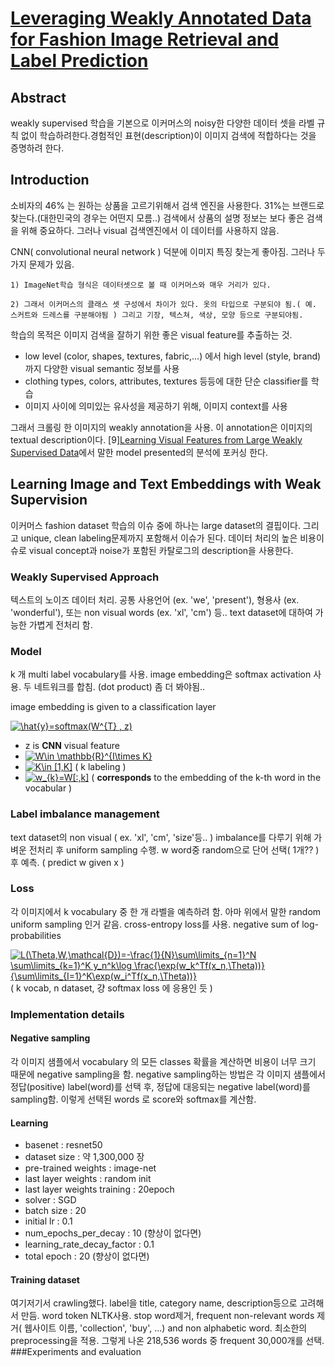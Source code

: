 <script src="https://cdn.mathjax.org/mathjax/latest/MathJax.js?config=TeX-AMS-MML_HTMLorMML" type="text/javascript"></script>
# [Leveraging Weakly Annotated Data for Fashion Image Retrieval and Label Prediction](https://arxiv.org/pdf/1709.09426.pdf)

## Abstract
weakly supervised 학습을 기본으로 이커머스의 noisy한 다양한 데이터 셋을 라벨 규칙 없이 학습하려한다.경험적인 표현(description)이 이미지 검색에 적합하다는 것을 증명하려 한다.

## Introduction
소비자의 46% 는 원하는 상품을 고르기위해서 검색 엔진을 사용한다. 31%는 브랜드로 찾는다.(대한민국의 경우는 어떤지 모름..) 검색에서 상품의 설명 정보는 보다 좋은 검색을 위해 중요하다. 그러나 visual 검색엔진에서 이 데이터를 사용하지 않음.

CNN( convolutional neural network ) 덕분에 이미지 특징 찾는게 좋아짐. 그러나 두 가지 문제가 있음.  

    1) ImageNet학습 형식은 데이터셋으로 볼 때 이커머스와 매우 거리가 있다.

    2) 그래서 이커머스의 클래스 셋 구성에서 차이가 있다. 옷의 타입으로 구분되야 됨.( 예. 스커트와 드레스를 구분해야됨 ) 그리고 기장, 텍스쳐, 색상, 모양 등으로 구분되야됨.

학습의 목적은 이미지 검색을 잘하기 위한 좋은 visual feature를 추출하는 것. 

- low level (color, shapes, textures, fabric,...) 에서 high level (style, brand) 까지 다양한 visual semantic 정보를 사용
- clothing types, colors, attributes, textures 등등에 대한 단순 classifier를 학습
- 이미지 사이에 의미있는 유사성을 제공하기 위해, 이미지 context를 사용

그래서 크롤링 한 이미지의 weakly annotation을 사용. 이 annotation은 이미지의 textual description이다.
[9][Learning Visual Features from Large Weakly Supervised Data](https://arxiv.org/pdf/1511.02251.pdf)에서 말한 model presented의 분석에 포커싱 한다.

## Learning Image and Text Embeddings with Weak Supervision
이커머스 fashion dataset 학습의 이슈 중에 하나는 large dataset의 결핍이다. 그리고 unique, clean labeling문제까지 포함해서 이슈가 된다. 데이터 처리의 높은 비용이슈로 visual concept과 noise가 포함된 카탈로그의 description을 사용한다.

### Weakly Supervised Approach
텍스트의 노이즈 데이터 처리. 공통 사용언어 (ex. 'we', 'present'), 형용사 (ex. 'wonderful'), 또는 non visual words (ex. 'xl', 'cm') 등.. text dataset에 대하여 가능한 가볍게 전처리 함.

### Model
k 개 multi label vocabulary를 사용. image embedding은 softmax activation 사용.
두 네트워크를 합침. (dot product)
좀 더 봐야됨..

image embedding is given to a classification layer

<a href="https://www.codecogs.com/eqnedit.php?latex=\hat{y}=softmax(W^{T}&space;,&space;z)" target="_blank"><img src="https://latex.codecogs.com/png.latex?\hat{y}=softmax(W^{T}&space;,&space;z)" title="\hat{y}=softmax(W^{T} , z)" /></a>

- z is **CNN** visual feature
- <a href="https://www.codecogs.com/eqnedit.php?latex=W\in&space;\mathbb{R}^{I\times&space;K}" target="_blank"><img src="https://latex.codecogs.com/png.latex?W\in&space;\mathbb{R}^{I\times&space;K}" title="W\in \mathbb{R}^{I\times K}" /></a>
-  <a href="https://www.codecogs.com/eqnedit.php?latex=K\in&space;[1,K]" target="_blank"><img src="https://latex.codecogs.com/png.latex?K\in&space;[1,K]" title="K\in [1,K]" /></a> ( k labeling )
- <a href="https://www.codecogs.com/eqnedit.php?latex=w_{k}=W[:,k]" target="_blank"><img src="https://latex.codecogs.com/png.latex?w_{k}=W[:,k]" title="w_{k}=W[:,k]" /></a> (  **corresponds** to the embedding of the
k-th word in the vocabular )

### Label imbalance management
text dataset의 non visual ( ex. 'xl', 'cm', 'size'등.. ) imbalance를 다루기 위해 가벼운 전처리 후 uniform sampling 수행. w word중 random으로 단어 선택( 1개?? ) 후 예측. ( predict w given x )

### Loss
각 이미지에서 k vocabulary 중 한 개 라벨을 예측하려 함. 아마 위에서 말한 random uniform sampling 인거 같음. cross-entropy loss를 사용. negative sum of log-probabilities

<a href="https://www.codecogs.com/eqnedit.php?latex=L(\Theta,W,\mathcal{D})=-\frac{1}{N}\sum\limits_{n=1}^N&space;\sum\limits_{k=1}^K&space;y_n^k\log&space;\frac{\exp(w_k^Tf(x_n,\Theta))}{\sum\limits_{I=1}^K\exp(w_i^Tf(x_n,\Theta))}" target="_blank"><img src="https://latex.codecogs.com/png.latex?L(\Theta,W,\mathcal{D})=-\frac{1}{N}\sum\limits_{n=1}^N&space;\sum\limits_{k=1}^K&space;y_n^k\log&space;\frac{\exp(w_k^Tf(x_n,\Theta))}{\sum\limits_{I=1}^K\exp(w_i^Tf(x_n,\Theta))}" title="L(\Theta,W,\mathcal{D})=-\frac{1}{N}\sum\limits_{n=1}^N \sum\limits_{k=1}^K y_n^k\log \frac{\exp(w_k^Tf(x_n,\Theta))}{\sum\limits_{I=1}^K\exp(w_i^Tf(x_n,\Theta))}" /></a> ( k vocab, n dataset, 걍 softmax loss 에 응용인 듯 )

### Implementation details
#### Negative sampling
각 이미지 샘플에서 vocabulary 의 모든 classes 확률을 계산하면 비용이 너무 크기 때문에 negative sampling을 함. negative sampling하는 방법은 각 이미지 샘플에서 정답(positive) label(word)를 선택 후, 정답에 대응되는 negative label(word)를 sampling함. 이렇게 선택된 words 로 score와 softmax를 계산함.
#### Learning
- basenet : resnet50
- dataset size : 약 1,300,000 장
- pre-trained weights : image-net
- last layer weights : random init
- last layer weights training : 20epoch
- solver : SGD
- batch size : 20
- initial lr : 0.1
- num_epochs_per_decay : 10 (향상이 없다면)
- learning_rate_decay_factor : 0.1
- total epoch : 20 (향상이 없다면)
#### Training dataset
여기저기서 crawling했다. label을 title, category name, description등으로 고려해서 만듬. word token NLTK사용. stop word제거, frequent non-relevant words 제거( 웹사이트 이름, 'collection', 'buy', ...) and non alphabetic word. 최소한의 preprocessing을 적용. 그렇게 나온 218,536 words 중 frequent 30,000개를 선택.
###Experiments and evaluation